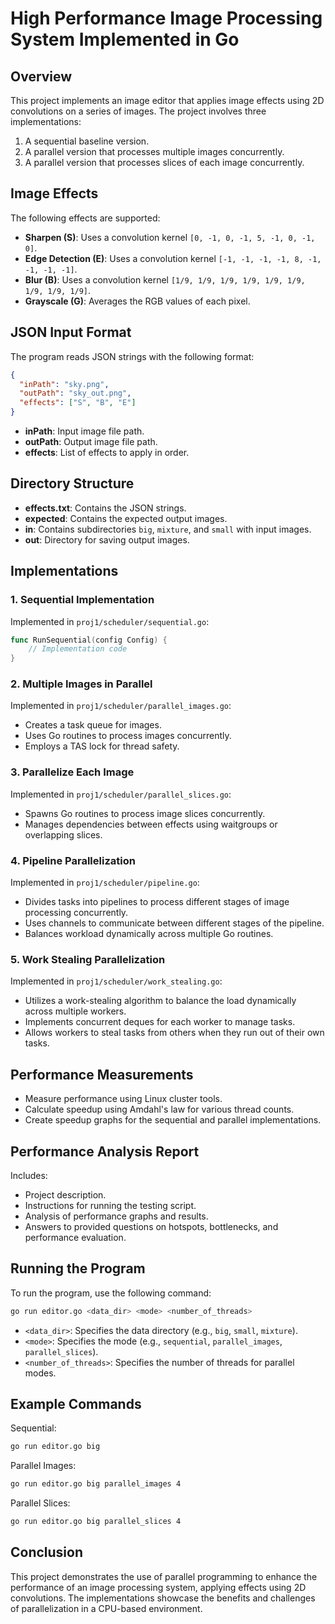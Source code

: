 # High Performance Image Processing System Implemented in Go

## Overview
This project implements an image editor that applies image effects using 2D convolutions on a series of images. The project involves three implementations:
1. A sequential baseline version.
2. A parallel version that processes multiple images concurrently.
3. A parallel version that processes slices of each image concurrently.

## Image Effects
The following effects are supported:
- **Sharpen (S)**: Uses a convolution kernel `[0, -1, 0, -1, 5, -1, 0, -1, 0]`.
- **Edge Detection (E)**: Uses a convolution kernel `[-1, -1, -1, -1, 8, -1, -1, -1, -1]`.
- **Blur (B)**: Uses a convolution kernel `[1/9, 1/9, 1/9, 1/9, 1/9, 1/9, 1/9, 1/9, 1/9]`.
- **Grayscale (G)**: Averages the RGB values of each pixel.

## JSON Input Format
The program reads JSON strings with the following format:
```json
{
  "inPath": "sky.png",
  "outPath": "sky_out.png",
  "effects": ["S", "B", "E"]
}
```
- **inPath**: Input image file path.
- **outPath**: Output image file path.
- **effects**: List of effects to apply in order.

## Directory Structure
- **effects.txt**: Contains the JSON strings.
- **expected**: Contains the expected output images.
- **in**: Contains subdirectories `big`, `mixture`, and `small` with input images.
- **out**: Directory for saving output images.

## Implementations

### 1. Sequential Implementation
Implemented in `proj1/scheduler/sequential.go`:
```go
func RunSequential(config Config) {
    // Implementation code
}
```

### 2. Multiple Images in Parallel
Implemented in `proj1/scheduler/parallel_images.go`:
- Creates a task queue for images.
- Uses Go routines to process images concurrently.
- Employs a TAS lock for thread safety.

### 3. Parallelize Each Image
Implemented in `proj1/scheduler/parallel_slices.go`:
- Spawns Go routines to process image slices concurrently.
- Manages dependencies between effects using waitgroups or overlapping slices.

### 4. Pipeline Parallelization
Implemented in `proj1/scheduler/pipeline.go`:
- Divides tasks into pipelines to process different stages of image processing concurrently.
- Uses channels to communicate between different stages of the pipeline.
- Balances workload dynamically across multiple Go routines.

### 5. Work Stealing Parallelization
Implemented in `proj1/scheduler/work_stealing.go`:
- Utilizes a work-stealing algorithm to balance the load dynamically across multiple workers.
- Implements concurrent deques for each worker to manage tasks.
- Allows workers to steal tasks from others when they run out of their own tasks.

## Performance Measurements
- Measure performance using Linux cluster tools.
- Calculate speedup using Amdahl's law for various thread counts.
- Create speedup graphs for the sequential and parallel implementations.

## Performance Analysis Report
Includes:
- Project description.
- Instructions for running the testing script.
- Analysis of performance graphs and results.
- Answers to provided questions on hotspots, bottlenecks, and performance evaluation.

## Running the Program
To run the program, use the following command:
```sh
go run editor.go <data_dir> <mode> <number_of_threads>
```
- `<data_dir>`: Specifies the data directory (e.g., `big`, `small`, `mixture`).
- `<mode>`: Specifies the mode (e.g., `sequential`, `parallel_images`, `parallel_slices`).
- `<number_of_threads>`: Specifies the number of threads for parallel modes.

## Example Commands
Sequential:
```sh
go run editor.go big
```
Parallel Images:
```sh
go run editor.go big parallel_images 4
```
Parallel Slices:
```sh
go run editor.go big parallel_slices 4
```

## Conclusion
This project demonstrates the use of parallel programming to enhance the performance of an image processing system, applying effects using 2D convolutions. The implementations showcase the benefits and challenges of parallelization in a CPU-based environment.
